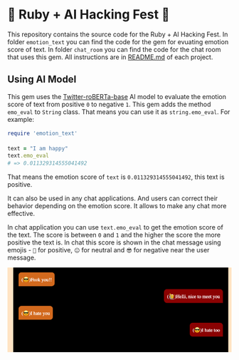 # 🤖 Ruby + AI Hacking Fest 🤖

This repository contains the source code for the Ruby + AI Hacking Fest. In folder `emotion_text` you can find the code for the gem for evuating emotion score of text. In folder `chat_room` you can find the code for the chat room that uses this gem. All instructions are in [README.md](README.md) of each project.

## Using AI Model

This gem uses the [Twitter-roBERTa-base](https://huggingface.co/cardiffnlp/twitter-roberta-base-sentiment) AI model to evaluate the emotion score of text from positive `0` to negative `1`. This gem adds the method `emo_eval` to `String` class. That means you can use it as `string.emo_eval`. For example:

```ruby
require 'emotion_text'

text = "I am happy"
text.emo_eval
# => 0.011329314555041492
```

That means the emotion score of `text` is `0.011329314555041492`, this text is positive.

It can also be used in any chat applications. And users can correct their behavior depending on the emotion score. It allows to make any chat more effective.

In chat application you can use `text.emo_eval` to get the emotion score of the text. The score is between `0` and `1` and the higher the score the more positive the text is. In chat this score is shown in the chat message using emojis - `🙋` for positive, `😐` for neutral and `😎` for negative near the user message.

![chat](pic/chat.png)